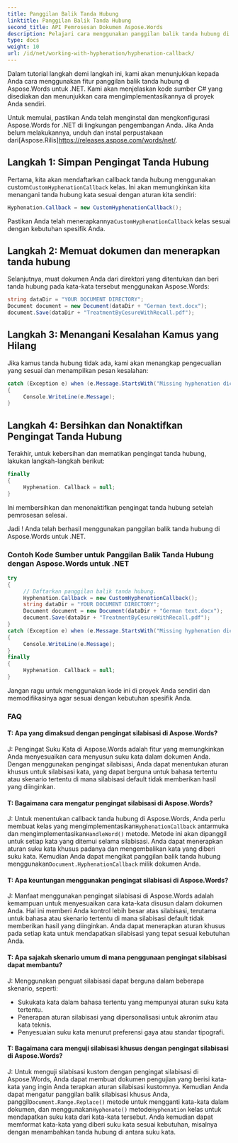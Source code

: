 ```yaml
---
title: Panggilan Balik Tanda Hubung
linktitle: Panggilan Balik Tanda Hubung
second_title: API Pemrosesan Dokumen Aspose.Words
description: Pelajari cara menggunakan panggilan balik tanda hubung di Aspose.Words untuk .NET untuk menangani tanda hubung kata.
type: docs
weight: 10
url: /id/net/working-with-hyphenation/hyphenation-callback/
---
```


Dalam tutorial langkah demi langkah ini, kami akan menunjukkan kepada Anda cara menggunakan fitur panggilan balik tanda hubung di Aspose.Words untuk .NET. Kami akan menjelaskan kode sumber C# yang disediakan dan menunjukkan cara mengimplementasikannya di proyek Anda sendiri.

 Untuk memulai, pastikan Anda telah menginstal dan mengkonfigurasi Aspose.Words for .NET di lingkungan pengembangan Anda. Jika Anda belum melakukannya, unduh dan instal perpustakaan dari[Aspose.Rilis]https://releases.aspose.com/words/net/.

## Langkah 1: Simpan Pengingat Tanda Hubung

 Pertama, kita akan mendaftarkan callback tanda hubung menggunakan custom`CustomHyphenationCallback` kelas. Ini akan memungkinkan kita menangani tanda hubung kata sesuai dengan aturan kita sendiri:

```csharp
Hyphenation.Callback = new CustomHyphenationCallback();
```

 Pastikan Anda telah menerapkannya`CustomHyphenationCallback` kelas sesuai dengan kebutuhan spesifik Anda.

## Langkah 2: Memuat dokumen dan menerapkan tanda hubung

Selanjutnya, muat dokumen Anda dari direktori yang ditentukan dan beri tanda hubung pada kata-kata tersebut menggunakan Aspose.Words:

```csharp
string dataDir = "YOUR DOCUMENT DIRECTORY";
Document document = new Document(dataDir + "German text.docx");
document.Save(dataDir + "TreatmentByCesureWithRecall.pdf");
```

## Langkah 3: Menangani Kesalahan Kamus yang Hilang

Jika kamus tanda hubung tidak ada, kami akan menangkap pengecualian yang sesuai dan menampilkan pesan kesalahan:

```csharp
catch (Exception e) when (e.Message.StartsWith("Missing hyphenation dictionary"))
{
     Console.WriteLine(e.Message);
}
```

## Langkah 4: Bersihkan dan Nonaktifkan Pengingat Tanda Hubung

Terakhir, untuk kebersihan dan mematikan pengingat tanda hubung, lakukan langkah-langkah berikut:

```csharp
finally
{
     Hyphenation. Callback = null;
}
```

Ini membersihkan dan menonaktifkan pengingat tanda hubung setelah pemrosesan selesai.

Jadi ! Anda telah berhasil menggunakan panggilan balik tanda hubung di Aspose.Words untuk .NET.

### Contoh Kode Sumber untuk Panggilan Balik Tanda Hubung dengan Aspose.Words untuk .NET

```csharp
try
{
	 // Daftarkan panggilan balik tanda hubung.
	 Hyphenation.Callback = new CustomHyphenationCallback();
	 string dataDir = "YOUR DOCUMENT DIRECTORY";
	 Document document = new Document(dataDir + "German text.docx");
	 document.Save(dataDir + "TreatmentByCesureWithRecall.pdf");
}
catch (Exception e) when (e.Message.StartsWith("Missing hyphenation dictionary"))
{
	 Console.WriteLine(e.Message);
}
finally
{
	 Hyphenation. Callback = null;
}

```

Jangan ragu untuk menggunakan kode ini di proyek Anda sendiri dan memodifikasinya agar sesuai dengan kebutuhan spesifik Anda.

### FAQ

#### T: Apa yang dimaksud dengan pengingat silabisasi di Aspose.Words?

J: Pengingat Suku Kata di Aspose.Words adalah fitur yang memungkinkan Anda menyesuaikan cara menyusun suku kata dalam dokumen Anda. Dengan menggunakan pengingat silabisasi, Anda dapat menentukan aturan khusus untuk silabisasi kata, yang dapat berguna untuk bahasa tertentu atau skenario tertentu di mana silabisasi default tidak memberikan hasil yang diinginkan.

#### T: Bagaimana cara mengatur pengingat silabisasi di Aspose.Words?

 J: Untuk menentukan callback tanda hubung di Aspose.Words, Anda perlu membuat kelas yang mengimplementasikan`HyphenationCallback` antarmuka dan mengimplementasikan`HandleWord()` metode. Metode ini akan dipanggil untuk setiap kata yang ditemui selama silabisasi. Anda dapat menerapkan aturan suku kata khusus padanya dan mengembalikan kata yang diberi suku kata. Kemudian Anda dapat mengikat panggilan balik tanda hubung menggunakan`Document.HyphenationCallback` milik dokumen Anda.

#### T: Apa keuntungan menggunakan pengingat silabisasi di Aspose.Words?

J: Manfaat menggunakan pengingat silabisasi di Aspose.Words adalah kemampuan untuk menyesuaikan cara kata-kata disusun dalam dokumen Anda. Hal ini memberi Anda kontrol lebih besar atas silabisasi, terutama untuk bahasa atau skenario tertentu di mana silabisasi default tidak memberikan hasil yang diinginkan. Anda dapat menerapkan aturan khusus pada setiap kata untuk mendapatkan silabisasi yang tepat sesuai kebutuhan Anda.

#### T: Apa sajakah skenario umum di mana penggunaan pengingat silabisasi dapat membantu?

J: Menggunakan penguat silabisasi dapat berguna dalam beberapa skenario, seperti:
- Sukukata kata dalam bahasa tertentu yang mempunyai aturan suku kata tertentu.
- Penerapan aturan silabisasi yang dipersonalisasi untuk akronim atau kata teknis.
- Penyesuaian suku kata menurut preferensi gaya atau standar tipografi.

#### T: Bagaimana cara menguji silabisasi khusus dengan pengingat silabisasi di Aspose.Words?

 J: Untuk menguji silabisasi kustom dengan pengingat silabisasi di Aspose.Words, Anda dapat membuat dokumen pengujian yang berisi kata-kata yang ingin Anda terapkan aturan silabisasi kustomnya. Kemudian Anda dapat mengatur panggilan balik silabisasi khusus Anda, panggil`Document.Range.Replace()` metode untuk mengganti kata-kata dalam dokumen, dan menggunakan`Hyphenate()` metode`Hyphenation` kelas untuk mendapatkan suku kata dari kata-kata tersebut. Anda kemudian dapat memformat kata-kata yang diberi suku kata sesuai kebutuhan, misalnya dengan menambahkan tanda hubung di antara suku kata.